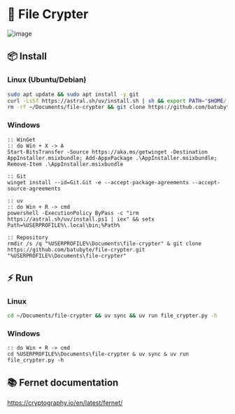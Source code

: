 # 🔐 File Crypter
![image](https://github.com/user-attachments/assets/3ea1856e-a8fb-459d-b2fc-8bf9b5a41547)

## 📦 Install
### Linux (Ubuntu/Debian)
```bash
sudo apt update && sudo apt install -y git
curl -LsSf https://astral.sh/uv/install.sh | sh && export PATH="$HOME/.local/bin:$PATH"
rm -rf ~/Documents/file-crypter && git clone https://github.com/batubyte/file-crypter.git ~/Documents/file-crypter && chmod +x ~/Documents/file-crypter/file_crypter.py
```
### Windows
```batch
:: WinGet
:: do Win + X -> A
Start-BitsTransfer -Source https://aka.ms/getwinget -Destination AppInstaller.msixbundle; Add-AppxPackage .\AppInstaller.msixbundle; Remove-Item .\AppInstaller.msixbundle

:: Git
winget install --id=Git.Git -e --accept-package-agreements --accept-source-agreements

:: uv
:: do Win + R -> cmd
powershell -ExecutionPolicy ByPass -c "irm https://astral.sh/uv/install.ps1 | iex" && setx Path=%USERPROFILE%\.local\bin;%Path%

:: Repository
rmdir /s /q "%USERPROFILE%\Documents\file-crypter" & git clone https://github.com/batubyte/file-crypter.git "%USERPROFILE%\Documents\file-crypter"
```

## ⚡ Run
### Linux
```bash
cd ~/Documents/file-crypter && uv sync && uv run file_crypter.py -h
```
### Windows
```batch
:: do Win + R -> cmd
cd %USERPROFILE%\Documents\file-crypter & uv sync & uv run file_crypter.py -h
```

## 📚 Fernet documentation
https://cryptography.io/en/latest/fernet/
